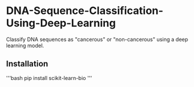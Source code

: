 # DNA-Sequence-Classification-Using-Deep-Learning
Classify DNA sequences as "cancerous" or "non-cancerous" using a deep learning model.
## Installation
'''bash
pip install scikit-learn-bio
'''
